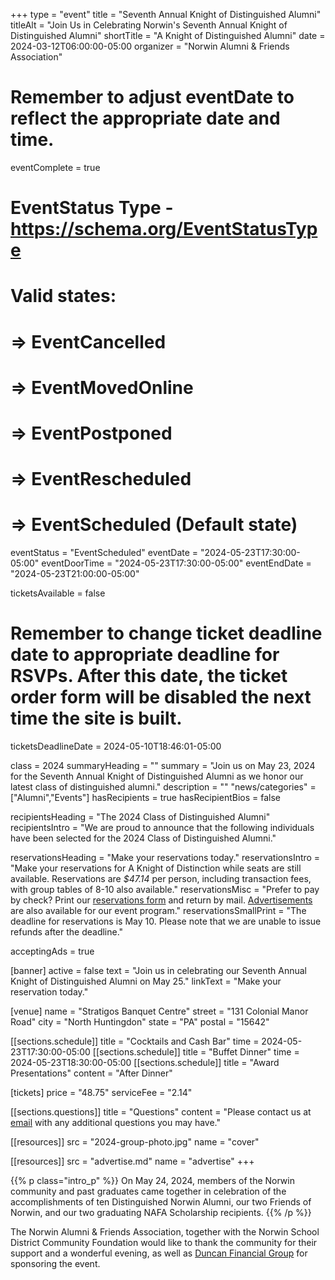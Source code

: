 +++
type          = "event"
title         = "Seventh Annual Knight of Distinguished Alumni"
titleAlt      = "Join Us in Celebrating Norwin's Seventh Annual Knight of Distinguished Alumni"
shortTitle    = "A Knight of Distinguished Alumni"
date          = 2024-03-12T06:00:00-05:00
organizer     = "Norwin Alumni & Friends Association"
# Remember to adjust eventDate to reflect the appropriate date and time.
eventComplete = true
# EventStatus Type - https://schema.org/EventStatusType
# Valid states:
# => EventCancelled
# => EventMovedOnline
# => EventPostponed
# => EventRescheduled
# => EventScheduled (Default state)
eventStatus = "EventScheduled"
eventDate     = "2024-05-23T17:30:00-05:00"
eventDoorTime = "2024-05-23T17:30:00-05:00"
eventEndDate  = "2024-05-23T21:00:00-05:00"

ticketsAvailable = false
# Remember to change ticket deadline date to appropriate deadline for RSVPs. After this date, the ticket order form will be disabled the next time the site is built.
ticketsDeadlineDate = 2024-05-10T18:46:01-05:00

class = 2024
summaryHeading = ""
summary = "Join us on May 23, 2024 for the Seventh Annual Knight of Distinguished Alumni as we honor our latest class of distinguished alumni."
description   = ""
"news/categories" = ["Alumni","Events"]
hasRecipients     = true
hasRecipientBios  = false

recipientsHeading = "The 2024 Class of Distinguished Alumni"
recipientsIntro   = "We are proud to announce that the following individuals have been selected for the 2024 Class of Distinguished Alumni."

reservationsHeading = "Make your reservations today."
reservationsIntro = "Make your reservations for A Knight of Distinction while seats are still available. Reservations are *$47.14* per person, including transaction fees, with group tables of 8-10 also available."
reservationsMisc = "Prefer to pay by check? Print our <a href='knight-of-distinguished-alumni-reservation-form.pdf' class='link--pdf' target='_blank'>reservations form</a> and return by mail. <a href='knight-of-distinguished-alumni-advertisements.pdf' class='link--pdf' target='_blank'>Advertisements</a> are also available for our event program."
reservationsSmallPrint = "The deadline for reservations is May 10. Please note that we are unable to issue refunds after the deadline."

acceptingAds     = true

[banner]
  active = false
  text = "Join us in celebrating our Seventh Annual Knight of Distinguished Alumni on May 25."
  linkText = "Make your reservation today."

[venue]
  name   = "Stratigos Banquet Centre"
  street = "131 Colonial Manor Road"
  city   = "North Huntingdon"
  state  = "PA"
  postal = "15642"

[[sections.schedule]]
  title = "Cocktails and Cash Bar"
  time  = 2024-05-23T17:30:00-05:00
[[sections.schedule]]
  title = "Buffet Dinner"
  time  = 2024-05-23T18:30:00-05:00
[[sections.schedule]]
  title   = "Award Presentations"
  content = "After Dinner"

[tickets]
  price        = "48.75"
  serviceFee   = "2.14"

[[sections.questions]]
  title   = "Questions"
  content = "Please contact us at [email](mailto:alumni@nsdcf.org) with any additional questions you may have."

[[resources]]
  src  = "2024-group-photo.jpg"
  name = "cover"

[[resources]]
  src  = "advertise.md"
  name = "advertise"
+++

{{% p class="intro_p" %}}
On May 24, 2024, members of the Norwin community and past graduates came together in celebration of the accomplishments of ten Distinguished Norwin Alumni, our two Friends of Norwin, and our two graduating NAFA Scholarship recipients.
{{% /p %}}

The Norwin Alumni & Friends Association, together with the Norwin School District Community Foundation would like to thank the community for their support and a wonderful evening, as well as [Duncan Financial Group](https://duncangrp.com) for sponsoring the event.
